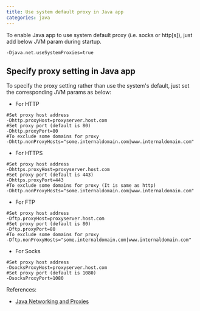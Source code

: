 ```yaml
---
title: Use system default proxy in Java app
categories: java
---
```


To enable Java app to use system default proxy (i.e. socks or http[s]), just add below JVM param during startup.

```
-Djava.net.useSystemProxies=true
```


## Specify proxy setting in Java app

To specify the proxy setting rather than use the system's default, just set the corresponding JVM params as below:

- For HTTP

```
#Set proxy host address
-Dhttp.proxyHost=proxyserver.host.com
#Set proxy port (default is 80)
-Dhttp.proxyPort=80
#To exclude some domains for proxy
-Dhttp.nonProxyHosts="some.internaldomain.com|www.internaldomain.com"
```


- For HTTPS

```
#Set proxy host address
-Dhttps.proxyHost=proxyserver.host.com
#Set proxy port (default is 443)
-Dhttps.proxyPort=443
#To exclude some domains for proxy (It is same as http)
-Dhttp.nonProxyHosts="some.internaldomain.com|www.internaldomain.com"
```


- For FTP

```
#Set proxy host address
-Dftp.proxyHost=proxyserver.host.com
#Set proxy port (default is 80)
-Dftp.proxyPort=80
#To exclude some domains for proxy
-Dftp.nonProxyHosts="some.internaldomain.com|www.internaldomain.com"
```


- For Socks

```
#Set proxy host address
-DsocksProxyHost=proxyserver.host.com
#Set proxy port (default is 1080)
-DsocksProxyPort=1080
```


References:
- [Java Networking and Proxies](https://docs.oracle.com/javase/8/docs/technotes/guides/net/proxies.html)
